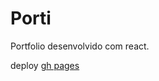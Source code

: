 # Porti

Portfolio desenvolvido com react.

deploy [gh pages](https://jonasssneto.github.io/porti/)
